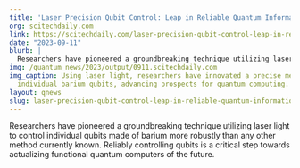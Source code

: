 ```yaml
---
title: 'Laser Precision Qubit Control: Leap in Reliable Quantum Information Processing'
org: scitechdaily.com
link: https://scitechdaily.com/laser-precision-qubit-control-leap-in-reliable-quantum-information-processing/
date: "2023-09-11"
blurb: |
  Researchers have pioneered a groundbreaking technique utilizing laser light to control individual qubits made of barium more robustly than any other method currently known. Reliably controlling qubits is a critical step towards actualizing functional quantum computers of the future.
img: /quantum_news/2023/output/0911.scitechdaily.com
img_caption: Using laser light, researchers have innovated a precise method to control
  individual barium qubits, advancing prospects for quantum computing.
layout: qnews
slug: laser-precision-qubit-control-leap-in-reliable-quantum-information-processing
---
```


Researchers have pioneered a groundbreaking technique utilizing laser light to control individual qubits made of barium more robustly than any other method currently known. Reliably controlling qubits is a critical step towards actualizing functional quantum computers of the future.
